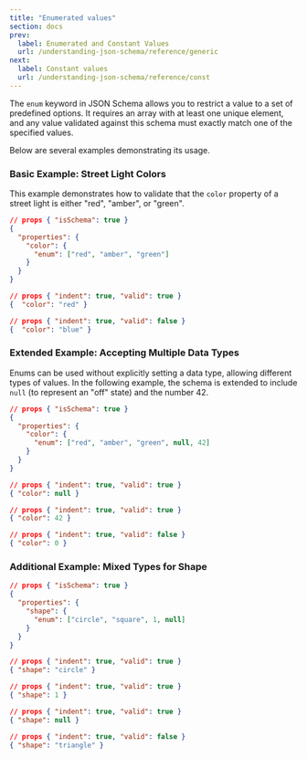 ```yaml
---
title: "Enumerated values"
section: docs
prev: 
  label: Enumerated and Constant Values
  url: /understanding-json-schema/reference/generic
next: 
  label: Constant values
  url: /understanding-json-schema/reference/const
---
```


The `enum` keyword in JSON Schema allows you to restrict a value to a set of predefined options.
It requires an array with at least one unique element, and any value validated against this schema must exactly match one of the specified values.

Below are several examples demonstrating its usage.

### Basic Example: Street Light Colors

This example demonstrates how to validate that the `color` property of a street light is either "red", "amber", or "green".

```json
// props { "isSchema": true }
{
  "properties": {
    "color": {
      "enum": ["red", "amber", "green"]
    }
  }
}
```
```json
// props { "indent": true, "valid": true }
{  "color": "red" }
```

```json
// props { "indent": true, "valid": false }
{  "color": "blue" }
```

### Extended Example: Accepting Multiple Data Types

Enums can be used without explicitly setting a data type, allowing different types of values.
In the following example, the schema is extended to include `null` (to represent an "off" state) and the number 42.

```json
// props { "isSchema": true }
{
  "properties": {
    "color": {
      "enum": ["red", "amber", "green", null, 42]
    }
  }
}
```

```json
// props { "indent": true, "valid": true }
{ "color": null }
```

```json
// props { "indent": true, "valid": true }
{ "color": 42 }
```

```json
// props { "indent": true, "valid": false }
{ "color": 0 }
```


### Additional Example: Mixed Types for Shape

```json
// props { "isSchema": true }
{
  "properties": {
    "shape": {
      "enum": ["circle", "square", 1, null]
    }
  }
}
```

```json
// props { "indent": true, "valid": true }
{ "shape": "circle" }
```

```json
// props { "indent": true, "valid": true }
{ "shape": 1 }
```

```json
// props { "indent": true, "valid": true }
{ "shape": null }
```

```json
// props { "indent": true, "valid": false }
{ "shape": "triangle" }
```

